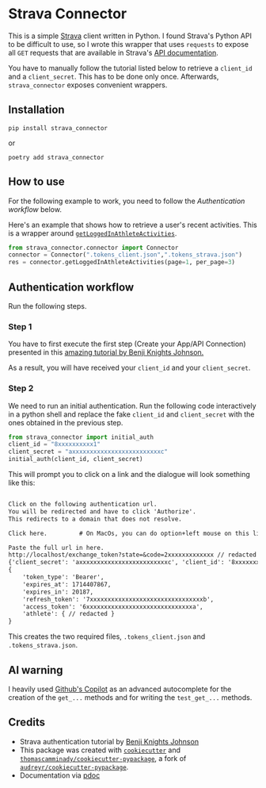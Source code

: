 # Strava Connector

This is a simple [Strava](https://www.strava.com) client written in Python. I found Strava's Python API to be difficult to use, so I wrote this wrapper that uses `requests` to expose all `GET` requests that are available in Strava's [API documentation](https://developers.strava.com/docs/reference/).

You have to manually follow the tutorial listed below to retrieve a `client_id` and a `client_secret`. This has to be done only once. Afterwards, `strava_connector` exposes convenient wrappers.

## Installation

```
pip install strava_connector
```

or

```
poetry add strava_connector
```

## How to use

For the following example to work, you need to follow the _Authentication workflow_ below.

Here's an example that shows how to retrieve a user's recent activities.
This is a wrapper around [`getLoggedInAthleteActivities`](https://developers.strava.com/docs/reference/#api-Activities-getLoggedInAthleteActivities).

```python
from strava_connector.connector import Connector
connector = Connector(".tokens_client.json",".tokens_strava.json")
res = connector.getLoggedInAthleteActivities(page=1, per_page=3)
```

## Authentication workflow

Run the following steps.

### Step 1

You have to first execute the first step (Create your App/API Connection) presented in this [amazing tutorial by Benji Knights Johnson.](https://medium.com/swlh/using-python-to-connect-to-stravas-api-and-analyse-your-activities-dummies-guide-5f49727aac86)

As a result, you will have received your `client_id` and your `client_secret`.

### Step 2

We need to run an initial authentication.
Run the following code interactively in a python shell and replace the fake `client_id` and `client_secret` with the ones obtained in the previous step.

```python
from strava_connector import initial_auth
client_id = "8xxxxxxxxxx1"
client_secret = "axxxxxxxxxxxxxxxxxxxxxxxxxc"
initial_auth(client_id, client_secret)
```

This will prompt you to click on a link and the dialogue will look something like this:

```txt

Click on the following authentication url.
You will be redirected and have to click 'Authorize'.
This redirects to a domain that does not resolve.

Click here.         # On MacOs, you can do option+left mouse on this link.

Paste the full url in here.
http://localhost/exchange_token?state=&code=2xxxxxxxxxxxxx // redacted
{'client_secret': 'axxxxxxxxxxxxxxxxxxxxxxxxxc', 'client_id': '8xxxxxxxxxx1'}
{
    'token_type': 'Bearer',
    'expires_at': 1714407867,
    'expires_in': 20187,
    'refresh_token': '7xxxxxxxxxxxxxxxxxxxxxxxxxxxxxxxxb',
    'access_token': '6xxxxxxxxxxxxxxxxxxxxxxxxxxxxxxa',
    'athlete': { // redacted }
}
```

This creates the two required files, `.tokens_client.json` and `.tokens_strava.json`.

## AI warning

I heavily used [Github's Copilot](https://github.com/features/copilot) as an advanced autocomplete
for the creation of the `get_...` methods and for writing the `test_get_...` methods.

## Credits

- Strava authentication tutorial by [Benji Knights Johnson](https://medium.com/swlh/using-python-to-connect-to-stravas-api-and-analyse-your-activities-dummies-guide-5f49727aac86)
- This package was created with [`cookiecutter`](https://github.com/audreyr/cookiecutter) and [`thomascamminady/cookiecutter-pypackage`](https://github.com/thomascamminady/cookiecutter-pypackage), a fork of [`audreyr/cookiecutter-pypackage`](https://github.com/audreyr/cookiecutter-pypackage).
- Documentation via [pdoc](https://github.com/mitmproxy/pdoc)
